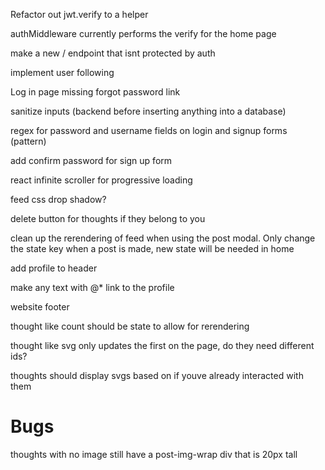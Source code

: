 Refactor out jwt.verify to a helper

authMiddleware currently performs the verify for the home page

make a new / endpoint that isnt protected by auth

implement user following

Log in page missing forgot password link

sanitize inputs (backend before inserting anything into a database)

regex for password and username fields on login and signup forms (pattern)

add confirm password for sign up form

react infinite scroller for progressive loading

feed css drop shadow?

delete button for thoughts if they belong to you

clean up the rerendering of feed when using the post modal. Only change the state key when a post is made, new state will be needed in home

add profile to header

make any text with @* link to the profile

website footer

thought like count should be state to allow for rerendering

thought like svg only updates the first on the page, do they need different ids?

thoughts should display svgs based on if youve already interacted with them

# Bugs

thoughts with no image still have a post-img-wrap div that is 20px tall

